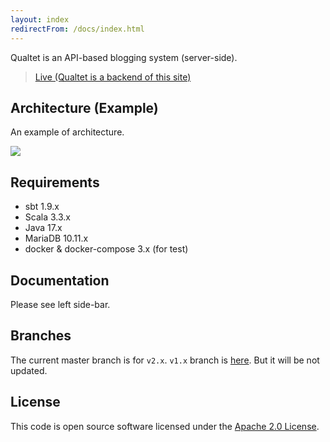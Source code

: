 ```yaml
---
layout: index
redirectFrom: /docs/index.html
---
```


Qualtet is an API-based blogging system (server-side).

> [Live (Qualtet is a backend of this site)](https://yoshinorin.net)

## Architecture (Example)

An example of architecture.

![](./assets/arch.svg)

## Requirements

* sbt 1.9.x
* Scala 3.3.x
* Java 17.x
* MariaDB 10.11.x
* docker & docker-compose 3.x (for test)

## Documentation

Please see left side-bar.

## Branches

The current master branch is for `v2.x`. `v1.x` branch is [here](https://github.com/yoshinorin/qualtet/tree/v1.x). But it will be not updated.

## License

This code is open source software licensed under the [Apache 2.0 License](https://www.apache.org/licenses/LICENSE-2.0.html).
